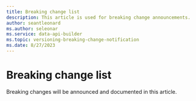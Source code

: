```yaml
---
title: Breaking change list
description: This article is used for breaking change announcements. 
author: seantleonard 
ms.author: seleonar 
ms.service: data-api-builder 
ms.topic: versioning-breaking-change-notification
ms.date: 8/27/2023 
---
```


# Breaking change list

Breaking changes will be announced and documented in this article.